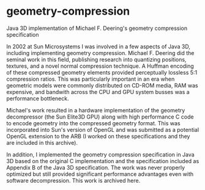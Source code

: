 # geometry-compression
Java 3D implementation of Michael F. Deering's geometry compression specification

In 2002 at Sun Microsystems I was involved in a few aspects of Java 3D, including implementing geometry compression.
Michael F. Deering did the seminal work in this field, publishing research into quantizing positions, textures, and
a novel normal compression technique. A Huffman encoding of these compressed geometry elements provided perceptually 
lossless 5:1 compression ratios.  This was particularly important in an era when geometric models were commonly 
distributed on CD-ROM media, RAM was expensive, and bandwith across the CPU and GPU system busses was a 
performance bottleneck.

Michael's work resulted in a hardware implementation of the geometry decompressor (the Sun Elite3D GPU) along with 
high performance C code to encode geometry into the compressed geometry format.  This was incorporated into Sun's
version of OpenGL and was submitted as a potential OpenGL extension to the ARB (I worked on these specifications and 
they are included in this archive).

In addition, I implemented the geometry compression specification in Java 3D based on the original C implementation and
the specification included as Appendix B of the Java 3D specification.  The work was never properly optimized but still 
provided significant performance advantages even with software decompression. This work is archived here.
